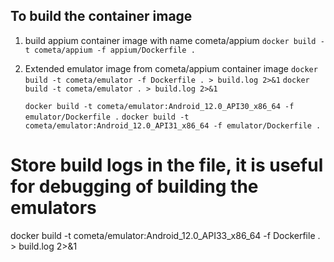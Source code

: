 ## To build the container image

1. build appium container image with name cometa/appium 
    `docker build -t cometa/appium -f appium/Dockerfile .`

2. Extended emulator image from cometa/appium container image
    `docker build -t cometa/emulator -f Dockerfile . > build.log 2>&1`
    `docker build -t cometa/emulator . > build.log 2>&1`
 
    `docker build -t cometa/emulator:Android_12.0_API30_x86_64 -f emulator/Dockerfile .`
    `docker build -t cometa/emulator:Android_12.0_API31_x86_64 -f emulator/Dockerfile .`



# Store build logs in the file, it is useful for debugging of building the emulators
docker build -t cometa/emulator:Android_12.0_API33_x86_64 -f Dockerfile . > build.log 2>&1

